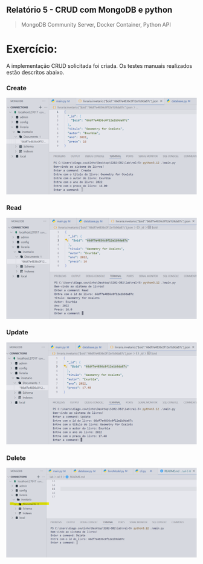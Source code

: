 ## Relatório 5 - CRUD com MongoDB e python
> MongoDB Community Server, Docker Container, Python API

# Exercício:
A implementação CRUD solicitada foi criada. Os testes manuais realizados estão descritos abaixo.

### Create
![alt text](figures/image.png)

### Read
![alt text](figures/image-1.png)

### Update
![alt text](figures/image-2.png)

### Delete
![alt text](figures/image-3.png)
